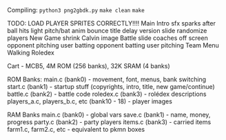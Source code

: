 Compiling:
    `python3 png2gbdk.py`
    `make clean`
    `make`

TODO:
    LOAD PLAYER SPRITES CORRECTLY!!!!
    Main
    Intro
        sfx
        sparks after ball hits light
        pitch/bat anim
        bounce title
        delay version slide
        randomize players
    New Game
        shrink Calvin image
    Battle
        slide coaches off screen
        opponent pitching
        user batting
        opponent batting
        user pitching
    Team Menu
    Walking
    Roledex

Cart - MCB5, 4M ROM (256 banks), 32K SRAM (4 banks)

ROM Banks:
    main.c (bank0) - movement, font, menus, bank switching
    start.c (bank1) - startup stuff (copyrights, intro, title, new game/continue)
    battle.c (bank2) - battle code
    roledex.c (bank3) - rolédex descriptions
    players_a.c, players_b.c, etc (bank10 - 18) - player images

RAM Banks
    main.c (bank0) - global vars
    save.c (bank1) - name, money, progress
    party.c (bank2) - party players
    items.c (bank3) - carried items
    farm1.c, farm2.c, etc - equivalent to pkmn boxes